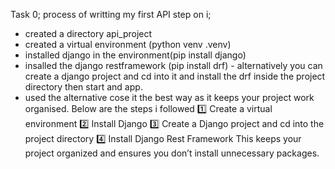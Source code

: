 Task 0; 
process of writting my first API
step on i;
 - created a directory api_project
 - created a virtual environment (python venv .venv)
 - installed django in the environment(pip install django)
 - insalled the django restframework (pip install drf)
        - alternatively you can create a django project and cd into it and install the drf inside the project directory then start and app.
 - used the alternative cose it the best way as it keeps your project work organised. Below are the steps i followed
        1️⃣ Create a virtual environment
        2️⃣ Install Django
        3️⃣ Create a Django project and cd into the project directory
        4️⃣ Install Django Rest Framework
        This keeps your project organized and ensures you don’t install unnecessary packages.